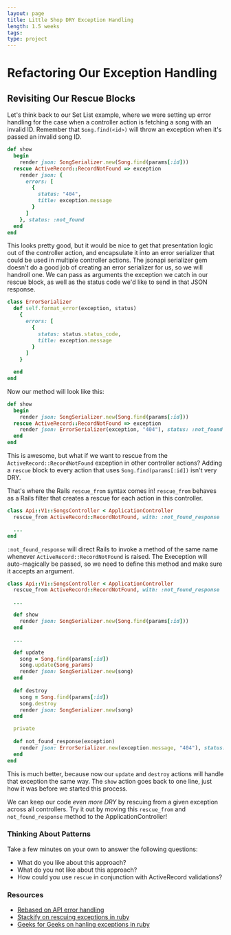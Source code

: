 ```yaml
---
layout: page
title: Little Shop DRY Exception Handling
length: 1.5 weeks
tags:
type: project
---
```


# Refactoring Our Exception Handling

## Revisiting Our Rescue Blocks

Let's think back to our Set List example, where we were setting up error handling for the case when a controller action is fetching a song with an invalid ID. Remember that `Song.find(<id>)` will throw an exception when it's passed an invalid song ID. 
```ruby
def show
  begin
    render json: SongSerializer.new(Song.find(params[:id]))
  rescue ActiveRecord::RecordNotFound => exception
    render json: {
      errors: [
        {
          status: "404",
          title: exception.message
        }
      ]
    }, status: :not_found
  end
end
```

This looks pretty good, but it would be nice to get that presentation logic out of the controller action, and encapsulate it into an error serializer that could be used in multiple controller actions. The jsonapi serializer gem doesn't do a good job of creating an error serializer for us, so we will handroll one. We can pass as arguments the exception we catch in our rescue block, as well as the status code we'd like to send in that JSON response.

```ruby
class ErrorSerializer
  def self.format_error(exception, status)
    {
      errors: [
        {
          status: status.status_code,
          title: exception.message
        }
      ]
    }

  end
end
```

Now our method will look like this:

```ruby
def show
  begin
    render json: SongSerializer.new(Song.find(params[:id]))
  rescue ActiveRecord::RecordNotFound => exception
    render json: ErrorSerializer(exception, "404"), status: :not_found
  end
end
```

This is awesome, but what if we want to rescue from the `ActiveRecord::RecordNotFound` exception in other controller actions? Adding a `rescue` block to every action that uses `Song.find(params[:id])` isn't very DRY.

That's where the Rails `rescue_from` syntax comes in! `rescue_from` behaves as a Rails filter that creates a rescue for each action in this controller. 

```ruby
class Api::V1::SongsController < ApplicationController
  rescue_from ActiveRecord::RecordNotFound, with: :not_found_response

  ...
end
```

`:not_found_response` will direct Rails to invoke a method of the same name whenever `ActiveRecord::RecordNotFound` is raised. The Exeception will auto-magically be passed, so we need to define this method and make sure it accepts an argument.

```ruby
class Api::V1::SongsController < ApplicationController
  rescue_from ActiveRecord::RecordNotFound, with: :not_found_response

  ...

  def show
    render json: SongSerializer.new(Song.find(params[:id])) 
  end

  ...

  def update
    song = Song.find(params[:id])
    song.update(Song_params)
    render json: SongSerializer.new(song)
  end
  
  def destroy
    song = Song.find(params[:id])
    song.destroy
    render json: SongSerializer.new(song)
  end

  private
 
  def not_found_response(exception)
    render json: ErrorSerializer.new(exception.message, "404"), status: :not_found
  end
end
```

This is much better, because now our `update` and `destroy` actions will handle that exception the same way. The `show` action goes back to one line, just how it was before we started this process.

We can keep our code _even more DRY_ by rescuing from a given exception across all controllers. Try it out by moving this `rescue_from` and `not_found_response` method to the ApplicationController!

### Thinking About Patterns

Take a few minutes on your own to answer the following questions:

* What do you like about this approach?
* What do you not like about this approach?
* How could you use `rescue` in conjunction with ActiveRecord validations?

### Resources

* [Rebased on API error handling](https://blog.rebased.pl/2016/11/07/api-error-handling.html)
* [Stackify on rescuing exceptions in ruby](https://stackify.com/rescue-exceptions-ruby/)
* [Geeks for Geeks on hanling exceptions in ruby](https://www.geeksforgeeks.org/ruby-exception-handling/)

